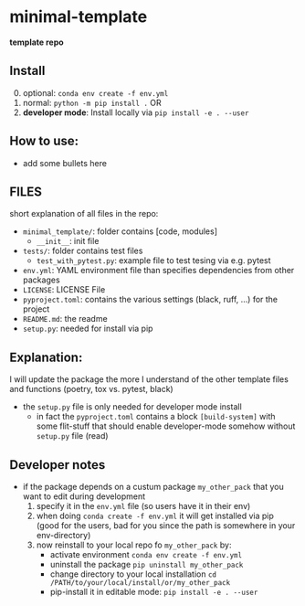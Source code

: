 # minimal-template 

**template repo**

## Install
0. optional: `conda env create -f env.yml`
1. normal: `python -m pip install .`
OR
1. **developer mode**: Install locally via `pip install -e . --user`

## How to use:
* add some bullets here 

## FILES
short explanation of all files in the repo:

* `minimal_template/`: folder contains [code, modules]
    * `__init__`: init file
* `tests/`: folder contains test files 
    * `test_with_pytest.py`: example file to test tesing via e.g. pytest
* `env.yml`: YAML environment file than specifies dependencies from other packages
* `LICENSE`: LICENSE File
* `pyproject.toml`: contains the various settings (black, ruff, ...) for the project
* `README.md`: the readme
* `setup.py`: needed for install via pip


## Explanation:
I will update the package the more I understand of the other template files and functions (poetry, tox vs. pytest, black)

* the `setup.py` file is only needed for developer mode install
    * in fact the `pyproject.toml` contains a block `[build-system]` with some flit-stuff that should enable developer-mode somehow without `setup.py` file (read)

## Developer notes

* if the package depends on a custum package `my_other_pack` that you want to edit during development
    1. specify it in the `env.yml` file (so users have it in their env)
    2. when doing `conda create -f env.yml` it will get installed via pip  (good for the users, bad for you since the path is somewhere in your env-directory)
    3. now reinstall to your local repo fo `my_other_pack` by:
        * activate environment `conda env create -f env.yml`
        * uninstall the package `pip uninstall my_other_pack`
        * change directory to your local installation `cd /PATH/to/your/local/install/or/my_other_pack`
        * pip-install it in editable mode: `pip install -e . --user`
